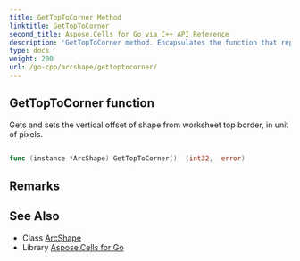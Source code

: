 ```yaml
---
title: GetTopToCorner Method 
linktitle: GetTopToCorner
second_title: Aspose.Cells for Go via C++ API Reference
description: 'GetTopToCorner method. Encapsulates the function that represents gettoptocorner in Go.'
type: docs
weight: 200
url: /go-cpp/arcshape/gettoptocorner/
---
```


## GetTopToCorner function

Gets and sets the vertical offset of shape from worksheet top border, in unit of pixels.

```go

func (instance *ArcShape) GetTopToCorner()  (int32,  error) 

```

## Remarks


## See Also

* Class [ArcShape](../)
* Library [Aspose.Cells for Go](../../)
